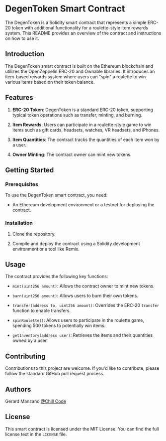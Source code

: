 # DegenToken Smart Contract

The DegenToken is a Solidity smart contract that represents a simple ERC-20 token with additional functionality for a roulette-style item rewards system. This README provides an overview of the contract and instructions on how to use it.

## Introduction

The DegenToken smart contract is built on the Ethereum blockchain and utilizes the OpenZeppelin ERC-20 and Ownable libraries. It introduces an item-based rewards system where users can "spin" a roulette to win various items based on their token balance.

## Features

1. **ERC-20 Token**: DegenToken is a standard ERC-20 token, supporting typical token operations such as transfer, minting, and burning.

2. **Item Rewards**: Users can participate in a roulette-style game to win items such as gift cards, headsets, watches, VR headsets, and iPhones.

3. **Item Quantities**: The contract tracks the quantities of each item won by a user.

4. **Owner Minting**: The contract owner can mint new tokens.

## Getting Started

### Prerequisites

To use the DegenToken smart contract, you need:

- An Ethereum development environment or a testnet for deploying the contract.

### Installation

1. Clone the repository.

2. Compile and deploy the contract using a Solidity development environment or a tool like Remix.

## Usage

The contract provides the following key functions:

- `mint(uint256 amount)`: Allows the contract owner to mint new tokens.

- `burn(uint256 amount)`: Allows users to burn their own tokens.

- `transfer(address to, uint256 amount)`: Overrides the ERC-20 `transfer` function to enable transfers.

- `spinRoulette()`: Allows users to participate in the roulette game, spending 500 tokens to potentially win items.

- `getInventory(address user)`: Retrieves the items and their quantities owned by a user.

## Contributing

Contributions to this project are welcome. If you'd like to contribute, please follow the standard GitHub pull request process.

## Authors

Gerard Manzano
[@Chill Code](https://www.youtube.com/channel/UCqnpVDK-Ym41W1WDvBMmN6w)


## License

This smart contract is licensed under the MIT License. You can find the full license text in the `LICENSE` file.
